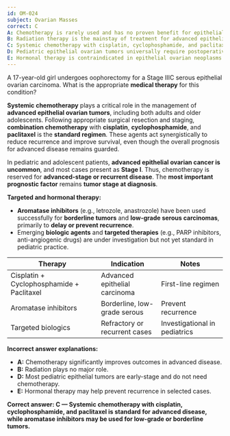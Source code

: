 ```yaml
---
id: OM-024
subject: Ovarian Masses
correct: C
A: Chemotherapy is rarely used and has no proven benefit for epithelial ovarian carcinoma
B: Radiation therapy is the mainstay of treatment for advanced epithelial ovarian cancer
C: Systemic chemotherapy with cisplatin, cyclophosphamide, and paclitaxel is standard for advanced disease, while aromatase inhibitors may be used for low-grade or borderline tumors
D: Pediatric epithelial ovarian tumors universally require postoperative chemotherapy regardless of stage
E: Hormonal therapy is contraindicated in epithelial ovarian neoplasms
---
```


A 17-year-old girl undergoes oophorectomy for a Stage IIIC serous epithelial ovarian carcinoma. What is the appropriate **medical therapy** for this condition?

<!-- EXPLANATION -->

**Systemic chemotherapy** plays a critical role in the management of **advanced epithelial ovarian tumors**, including both adults and older adolescents. Following appropriate surgical resection and staging, **combination chemotherapy** with **cisplatin**, **cyclophosphamide**, and **paclitaxel** is the **standard regimen**. These agents act synergistically to reduce recurrence and improve survival, even though the overall prognosis for advanced disease remains guarded.

In pediatric and adolescent patients, **advanced epithelial ovarian cancer is uncommon**, and most cases present as **Stage I**. Thus, chemotherapy is reserved for **advanced-stage or recurrent disease**. The **most important prognostic factor** remains **tumor stage at diagnosis**.

**Targeted and hormonal therapy:**  
- **Aromatase inhibitors** (e.g., letrozole, anastrozole) have been used successfully for **borderline tumors** and **low-grade serous carcinomas**, primarily to **delay or prevent recurrence**.  
- Emerging **biologic agents** and **targeted therapies** (e.g., PARP inhibitors, anti-angiogenic drugs) are under investigation but not yet standard in pediatric practice.

| **Therapy** | **Indication** | **Notes** |
|--------------|----------------|------------|
| Cisplatin + Cyclophosphamide + Paclitaxel | Advanced epithelial carcinoma | First-line regimen |
| Aromatase inhibitors | Borderline, low-grade serous | Prevent recurrence |
| Targeted biologics | Refractory or recurrent cases | Investigational in pediatrics |

**Incorrect answer explanations:**
- **A:** Chemotherapy significantly improves outcomes in advanced disease.  
- **B:** Radiation plays no major role.  
- **D:** Most pediatric epithelial tumors are early-stage and do not need chemotherapy.  
- **E:** Hormonal therapy may help prevent recurrence in selected cases.

**Correct answer: C — Systemic chemotherapy with cisplatin, cyclophosphamide, and paclitaxel is standard for advanced disease, while aromatase inhibitors may be used for low-grade or borderline tumors.**
